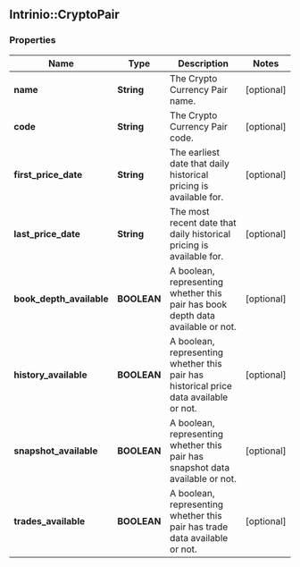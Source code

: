 ## Intrinio::CryptoPair

### Properties
Name | Type | Description | Notes
------------ | ------------- | ------------- | -------------
**name** | **String** | The Crypto Currency Pair name. | [optional] 
**code** | **String** | The Crypto Currency Pair code. | [optional] 
**first_price_date** | **String** | The earliest date that daily historical pricing is available for. | [optional] 
**last_price_date** | **String** | The most recent date that daily historical pricing is available for. | [optional] 
**book_depth_available** | **BOOLEAN** | A boolean, representing whether this pair has book depth data available or not. | [optional] 
**history_available** | **BOOLEAN** | A boolean, representing whether this pair has historical price data available or not. | [optional] 
**snapshot_available** | **BOOLEAN** | A boolean, representing whether this pair has snapshot data available or not. | [optional] 
**trades_available** | **BOOLEAN** | A boolean, representing whether this pair has trade data available or not. | [optional] 


